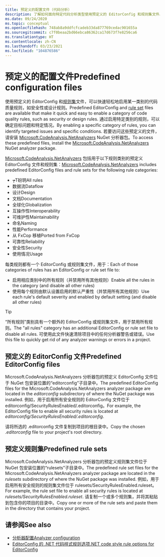 ```yaml
---
title: 预定义的配置文件（代码分析）
description: 了解如何面向特定代码分析类型使用预定义的 EditorConfig 和规则集文件。
ms.date: 09/24/2020
ms.topic: conceptual
ms.openlocfilehash: 748ab8a9ddfcfcadeb33da877769cedac901655a
ms.sourcegitcommit: c7f0beaa2bd66ebca86362ca17d673f7e8256ca6
ms.translationtype: HT
ms.contentlocale: zh-CN
ms.lasthandoff: 03/23/2021
ms.locfileid: "104876586"
---
```

# <a name="predefined-configuration-files"></a><span data-ttu-id="6b2d4-103">预定义的配置文件</span><span class="sxs-lookup"><span data-stu-id="6b2d4-103">Predefined configuration files</span></span>

<span data-ttu-id="6b2d4-104">使用预定义的 EditorConfig 和[规则集](/visualstudio/code-quality/using-rule-sets-to-group-code-analysis-rules)文件，可以快速轻松地启用某一类别的代码质量规则，如安全性或设计规则。</span><span class="sxs-lookup"><span data-stu-id="6b2d4-104">Predefined EditorConfig and [rule set](/visualstudio/code-quality/using-rule-sets-to-group-code-analysis-rules) files are available that make it quick and easy to enable a category of code quality rules, such as security or design rules.</span></span> <span data-ttu-id="6b2d4-105">通过启用特定类别的规则，可以确定目标问题和特定情况。</span><span class="sxs-lookup"><span data-stu-id="6b2d4-105">By enabling a specific category of rules, you can identify targeted issues and specific conditions.</span></span> <span data-ttu-id="6b2d4-106">若要访问这些预定义的文件，请安装 [Microsoft.CodeAnalysis.NetAnalyzers](https://github.com/dotnet/roslyn-analyzers#microsoftcodeanalysisnetanalyzers) NuGet 分析器包。</span><span class="sxs-lookup"><span data-stu-id="6b2d4-106">To access these predefined files, install the [Microsoft.CodeAnalysis.NetAnalyzers](https://github.com/dotnet/roslyn-analyzers#microsoftcodeanalysisnetanalyzers) NuGet analyzer package.</span></span>

<span data-ttu-id="6b2d4-107">[Microsoft.CodeAnalysis.NetAnalyzers](https://github.com/dotnet/roslyn-analyzers#microsoftcodeanalysisnetanalyzers) 包括用于以下规则类别的预定义 EditorConfig 文件和规则集：</span><span class="sxs-lookup"><span data-stu-id="6b2d4-107">[Microsoft.CodeAnalysis.NetAnalyzers](https://github.com/dotnet/roslyn-analyzers#microsoftcodeanalysisnetanalyzers) includes predefined EditorConfig files and rule sets for the following rule categories:</span></span>

- <span data-ttu-id="6b2d4-108">┮Τ砏玥</span><span class="sxs-lookup"><span data-stu-id="6b2d4-108">All rules</span></span>
- <span data-ttu-id="6b2d4-109">数据流</span><span class="sxs-lookup"><span data-stu-id="6b2d4-109">Dataflow</span></span>
- <span data-ttu-id="6b2d4-110">设计</span><span class="sxs-lookup"><span data-stu-id="6b2d4-110">Design</span></span>
- <span data-ttu-id="6b2d4-111">文档</span><span class="sxs-lookup"><span data-stu-id="6b2d4-111">Documentation</span></span>
- <span data-ttu-id="6b2d4-112">全球化</span><span class="sxs-lookup"><span data-stu-id="6b2d4-112">Globalization</span></span>
- <span data-ttu-id="6b2d4-113">互操作性</span><span class="sxs-lookup"><span data-stu-id="6b2d4-113">Interoperability</span></span>
- <span data-ttu-id="6b2d4-114">可维护性</span><span class="sxs-lookup"><span data-stu-id="6b2d4-114">Maintainability</span></span>
- <span data-ttu-id="6b2d4-115">命名</span><span class="sxs-lookup"><span data-stu-id="6b2d4-115">Naming</span></span>
- <span data-ttu-id="6b2d4-116">性能</span><span class="sxs-lookup"><span data-stu-id="6b2d4-116">Performance</span></span>
- <span data-ttu-id="6b2d4-117">从 FxCop 移植</span><span class="sxs-lookup"><span data-stu-id="6b2d4-117">Ported from FxCop</span></span>
- <span data-ttu-id="6b2d4-118">可靠性</span><span class="sxs-lookup"><span data-stu-id="6b2d4-118">Reliability</span></span>
- <span data-ttu-id="6b2d4-119">安全性</span><span class="sxs-lookup"><span data-stu-id="6b2d4-119">Security</span></span>
- <span data-ttu-id="6b2d4-120">使用情况</span><span class="sxs-lookup"><span data-stu-id="6b2d4-120">Usage</span></span>

<span data-ttu-id="6b2d4-121">每类规则都有一个 EditorConfig 或规则集文件，用于：</span><span class="sxs-lookup"><span data-stu-id="6b2d4-121">Each of those categories of rules has an EditorConfig or rule set file to:</span></span>

- <span data-ttu-id="6b2d4-122">启用相应类别中的所有规则（并禁用所有其他规则）</span><span class="sxs-lookup"><span data-stu-id="6b2d4-122">Enable all the rules in the category (and disable all other rules)</span></span>
- <span data-ttu-id="6b2d4-123">使用每个规则由默认设置启用的默认严重性（并禁用所有其他规则）</span><span class="sxs-lookup"><span data-stu-id="6b2d4-123">Use each rule's default severity and enabled by default setting (and disable all other rules)</span></span>

> [!TIP]
> <span data-ttu-id="6b2d4-124">“所有规则”类别具有一个额外的 EditorConfig 或规则集文件，用于禁用所有规则。</span><span class="sxs-lookup"><span data-stu-id="6b2d4-124">The "all rules" category has an additional EditorConfig or rule set file to disable all rules.</span></span> <span data-ttu-id="6b2d4-125">可使用此文件快速清除项目中的任何分析器警告或错误。</span><span class="sxs-lookup"><span data-stu-id="6b2d4-125">Use this file to quickly get rid of any analyzer warnings or errors in a project.</span></span>

## <a name="predefined-editorconfig-files"></a><span data-ttu-id="6b2d4-126">预定义的 EditorConfig 文件</span><span class="sxs-lookup"><span data-stu-id="6b2d4-126">Predefined EditorConfig files</span></span>

<span data-ttu-id="6b2d4-127">Microsoft.CodeAnalysis.NetAnalyzers 分析器包的预定义 EditorConfig 文件位于 NuGet 包安装位置的“editorconfig”子目录中。</span><span class="sxs-lookup"><span data-stu-id="6b2d4-127">The predefined EditorConfig files for the Microsoft.CodeAnalysis.NetAnalyzers analyzer package are located in the *editorconfig* subdirectory of where the NuGet package was installed.</span></span> <span data-ttu-id="6b2d4-128">例如，用于启用所有安全规则的 EditorConfig 文件位于 editorconfig/SecurityRulesEnabled/.editorconfig。</span><span class="sxs-lookup"><span data-stu-id="6b2d4-128">For example, the EditorConfig file to enable all security rules is located at *editorconfig/SecurityRulesEnabled/.editorconfig*.</span></span>

<span data-ttu-id="6b2d4-129">请将所选的 .editorconfig 文件复制到项目的根目录中。</span><span class="sxs-lookup"><span data-stu-id="6b2d4-129">Copy the chosen *.editorconfig* file to your project's root directory.</span></span>

## <a name="predefined-rule-sets"></a><span data-ttu-id="6b2d4-130">预定义规则集</span><span class="sxs-lookup"><span data-stu-id="6b2d4-130">Predefined rule sets</span></span>

<span data-ttu-id="6b2d4-131">Microsoft.CodeAnalysis.NetAnalyzers 分析器包的预定义规则集文件位于 NuGet 包安装位置的“rulesets”子目录中。</span><span class="sxs-lookup"><span data-stu-id="6b2d4-131">The predefined rule set files for the Microsoft.CodeAnalysis.NetAnalyzers analyzer package are located in the *rulesets* subdirectory of where the NuGet package was installed.</span></span> <span data-ttu-id="6b2d4-132">例如，用于启用所有安全规则的规则集文件位于 rulesets/SecurityRulesEnabled.ruleset。</span><span class="sxs-lookup"><span data-stu-id="6b2d4-132">For example, the rule set file to enable all security rules is located at *rulesets/SecurityRulesEnabled.ruleset*.</span></span> <span data-ttu-id="6b2d4-133">请复制一个或多个规则集，并将其粘贴到包含你的项目的目录中。</span><span class="sxs-lookup"><span data-stu-id="6b2d4-133">Copy one or more of the rule sets and paste them in the directory that contains your project.</span></span>

## <a name="see-also"></a><span data-ttu-id="6b2d4-134">请参阅</span><span class="sxs-lookup"><span data-stu-id="6b2d4-134">See also</span></span>

- [<span data-ttu-id="6b2d4-135">分析器配置</span><span class="sxs-lookup"><span data-stu-id="6b2d4-135">Analyzer configuration</span></span>](https://github.com/dotnet/roslyn-analyzers/blob/main/docs/Analyzer%20Configuration.md)
- [<span data-ttu-id="6b2d4-136">EditorConfig 的 .NET 代码样式规则选项</span><span class="sxs-lookup"><span data-stu-id="6b2d4-136">.NET code style rule options for EditorConfig</span></span>](code-style-rule-options.md)
